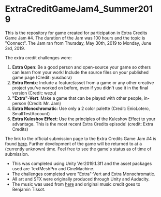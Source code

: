 # ExtraCreditGameJam4_Summer2019
This is the repository for game created for participation in Extra Credits Game Jam #4.  The duration of the Jam was 100 hours and the topic is "Connect".  The Jam ran from Thursday, May 30th, 2019 to Monday, June 3rd, 2019.

The extra credit challenges were:
1. **Extra Open**: Be a good person and open-source your game so others can learn from your work! Include the source files on your published game page (Credit: yusdacra)
2. **Extra Remix**: Include a feature/asset from a game or any other creative project you've worked on before, even if you didn't use it in the final version (Credit: wezu)
3. **"Extra"-Vert**: Make a game that can be played with other people, in-person (Credit: Mr. Jam)
4. **Extra Monochromatic**: Use only a 2 color palette (Credit: EnioLotero, SmallTestAccount)
5. **Extra Kuleshov Effect**: Use the principles of the Kuleshov Effect to your advantage. This is the most recent Extra Credits episode! (credit: Extra Credits)

The link to the official submission page to the Extra Credits Game Jam #4 is found [here](https://itch.io/jam/extra-credits-game-jam-4/rate/432818).  Further development of the game will be returned to at a (currently unknown) time.  Feel free to see the game's status as of time of submission.

- This was completed using Unity Ver2019.1.3f1 and the asset packages used are TextMeshPro and CineMachine.
- The challenges completed were "Extra"-Vert and Extra Monochromatic.
- All art and SFX were originally produced through Unity and Audacity.
- The music was used from [here](https://www.bensound.com/) and original music credit goes to Benjamin Tissot.
